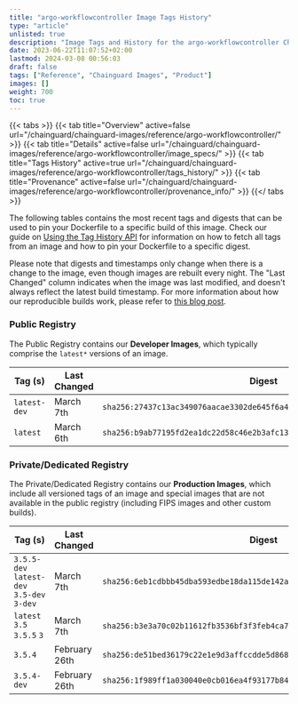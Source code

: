```yaml
---
title: "argo-workflowcontroller Image Tags History"
type: "article"
unlisted: true
description: "Image Tags and History for the argo-workflowcontroller Chainguard Image"
date: 2023-06-22T11:07:52+02:00
lastmod: 2024-03-08 00:56:03
draft: false
tags: ["Reference", "Chainguard Images", "Product"]
images: []
weight: 700
toc: true
---
```


{{< tabs >}}
{{< tab title="Overview" active=false url="/chainguard/chainguard-images/reference/argo-workflowcontroller/" >}}
{{< tab title="Details" active=false url="/chainguard/chainguard-images/reference/argo-workflowcontroller/image_specs/" >}}
{{< tab title="Tags History" active=true url="/chainguard/chainguard-images/reference/argo-workflowcontroller/tags_history/" >}}
{{< tab title="Provenance" active=false url="/chainguard/chainguard-images/reference/argo-workflowcontroller/provenance_info/" >}}
{{</ tabs >}}

The following tables contains the most recent tags and digests that can be used to pin your Dockerfile to a specific build of this image. Check our guide on [Using the Tag History API](/chainguard/chainguard-images/using-the-tag-history-api/) for information on how to fetch all tags from an image and how to pin your Dockerfile to a specific digest.

Please note that digests and timestamps only change when there is a change to the image, even though images are rebuilt every night. The "Last Changed" column indicates when the image was last modified, and doesn't always reflect the latest build timestamp. For more information about how our reproducible builds work, please refer to [this blog post](https://www.chainguard.dev/unchained/reproducing-chainguards-reproducible-image-builds).

### Public Registry
The Public Registry contains our **Developer Images**, which typically comprise the `latest*` versions of an image.

| Tag (s)       | Last Changed | Digest                                                                    |
|---------------|--------------|---------------------------------------------------------------------------|
|  `latest-dev` | March 7th    | `sha256:27437c13ac349076aacae3302de645f6a486b0bb3ecc3e012bba3390f60a8be4` |
|  `latest`     | March 6th    | `sha256:b9ab77195fd2ea1dc22d58c46e2b3afc1344b91c2747b9a9dfcca3a0d31ac5b3` |


### Private/Dedicated Registry
The Private/Dedicated Registry contains our **Production Images**, which include all versioned tags of an image and special images that are not available in the public registry (including FIPS images and other custom builds).

| Tag (s)                                     | Last Changed  | Digest                                                                    |
|---------------------------------------------|---------------|---------------------------------------------------------------------------|
|  `3.5.5-dev` `latest-dev` `3.5-dev` `3-dev` | March 7th     | `sha256:6eb1cdbbb45dba593edbe18da115de142a5d01f738fbcd89722daec2f1e735cb` |
|  `latest` `3.5` `3.5.5` `3`                 | March 7th     | `sha256:b3e3a70c02b11612fb3536bf3f3feb4ca73ebeee30f005059c07b9a58f328a2b` |
|  `3.5.4`                                    | February 26th | `sha256:de51bed36179c22e1e9d3affccdde5d868698464db95d8e0029e60c35b198022` |
|  `3.5.4-dev`                                | February 26th | `sha256:1f989ff1a030040e0cb016ea4f93177b84052b4d68fe366e09234289fefc1606` |

